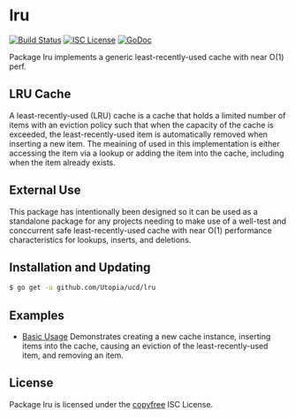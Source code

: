lru
===

[![Build Status](https://img.shields.io/travis/Utopia/ucd.svg)](https://travis-ci.org/Utopia/ucd)
[![ISC License](https://img.shields.io/badge/license-ISC-blue.svg)](http://copyfree.org)
[![GoDoc](https://img.shields.io/badge/godoc-reference-blue.svg)](https://godoc.org/github.com/Utopia/ucd/lru)

Package lru implements a generic least-recently-used cache with near O(1) perf.

## LRU Cache

A least-recently-used (LRU) cache is a cache that holds a limited number of
items with an eviction policy such that when the capacity of the cache is
exceeded, the least-recently-used item is automatically removed when inserting a
new item.  The meaining of used in this implementation is either accessing the
item via a lookup or adding the item into the cache, including when the item
already exists.

## External Use

This package has intentionally been designed so it can be used as a standalone
package for any projects needing to make use of a well-test and conccurrent safe
least-recently-used cache with near O(1) performance characteristics for
lookups, inserts, and deletions.

## Installation and Updating

```bash
$ go get -u github.com/Utopia/ucd/lru
```

## Examples

* [Basic Usage](https://godoc.org/github.com/Utopia/ucd/lru#example-package--BasicUsage)
  Demonstrates creating a new cache instance, inserting items into the cache,
  causing an eviction of the least-recently-used item, and removing an item.

## License

Package lru is licensed under the [copyfree](http://copyfree.org) ISC License.
